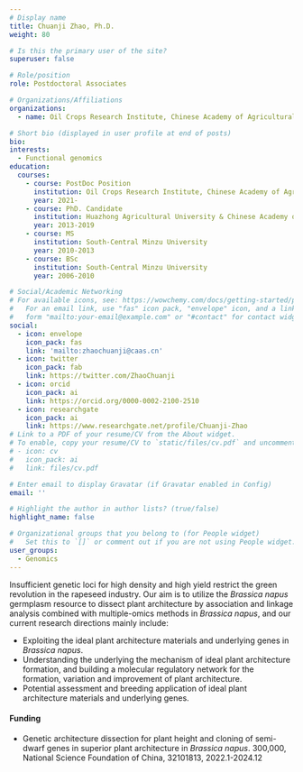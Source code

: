 ```yaml
---
# Display name
title: Chuanji Zhao, Ph.D.
weight: 80

# Is this the primary user of the site?
superuser: false

# Role/position
role: Postdoctoral Associates

# Organizations/Affiliations
organizations:
  - name: Oil Crops Research Institute, Chinese Academy of Agricultural Sciences

# Short bio (displayed in user profile at end of posts)
bio: 
interests:
  - Functional genomics
education:
  courses:
    - course: PostDoc Position
      institution: Oil Crops Research Institute, Chinese Academy of Agricultural Sciences
      year: 2021-
    - course: PhD. Candidate
      institution: Huazhong Agricultural University & Chinese Academy of Agricultural Sciences
      year: 2013-2019
    - course: MS
      institution: South-Central Minzu University
      year: 2010-2013
    - course: BSc
      institution: South-Central Minzu University
      year: 2006-2010

# Social/Academic Networking
# For available icons, see: https://wowchemy.com/docs/getting-started/page-builder/#icons
#   For an email link, use "fas" icon pack, "envelope" icon, and a link in the
#   form "mailto:your-email@example.com" or "#contact" for contact widget.
social:
  - icon: envelope
    icon_pack: fas
    link: 'mailto:zhaochuanji@caas.cn'
  - icon: twitter
    icon_pack: fab
    link: https://twitter.com/ZhaoChuanji
  - icon: orcid
    icon_pack: ai
    link: https://orcid.org/0000-0002-2100-2510
  - icon: researchgate
    icon_pack: ai
    link: https://www.researchgate.net/profile/Chuanji-Zhao
# Link to a PDF of your resume/CV from the About widget.
# To enable, copy your resume/CV to `static/files/cv.pdf` and uncomment the lines below.
# - icon: cv
#   icon_pack: ai
#   link: files/cv.pdf

# Enter email to display Gravatar (if Gravatar enabled in Config)
email: ''

# Highlight the author in author lists? (true/false)
highlight_name: false

# Organizational groups that you belong to (for People widget)
#   Set this to `[]` or comment out if you are not using People widget.
user_groups:
  - Genomics
---
```


Insufficient genetic loci for high density and high yield restrict the green revolution in the rapeseed industry. Our aim is to utilize the *Brassica napus* germplasm resource to dissect plant architecture by association and linkage analysis combined with multiple-omics methods in *Brassica napus*, and our current research directions mainly include:
- Exploiting the ideal plant architecture materials and underlying genes in *Brassica napus*.
- Understanding the underlying the mechanism of ideal plant architecture formation, and building a molecular regulatory network for the formation, variation and improvement of plant architecture.
- Potential assessment and breeding application of ideal plant architecture materials and underlying genes.

#### Funding
- Genetic architecture dissection for plant height and cloning of semi-dwarf genes in superior plant architecture in *Brassica napus*. 300,000, National Science Foundation of China, 32101813, 2022.1-2024.12